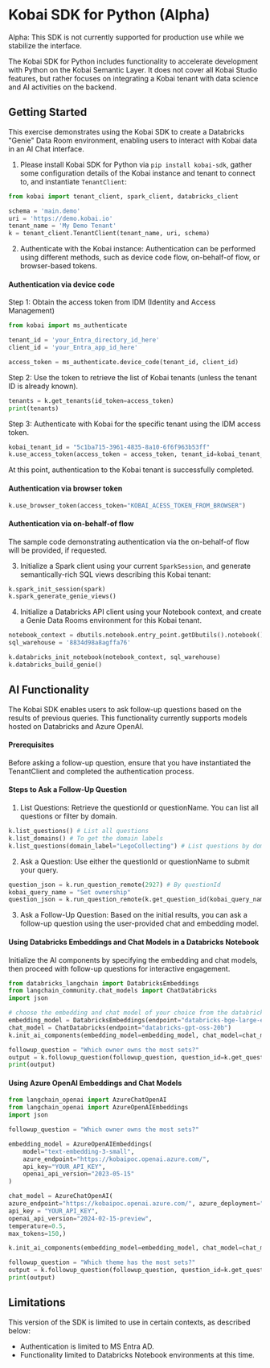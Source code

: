 # Kobai SDK for Python (Alpha)

Alpha: This SDK is not currently supported for production use while we stabilize the interface.

The Kobai SDK for Python includes functionality to accelerate development with Python on the Kobai Semantic Layer. It does not cover all Kobai Studio features, but rather focuses on integrating a Kobai tenant with data science and AI activities on the backend.

## Getting Started

This exercise demonstrates using the Kobai SDK to create a Databricks "Genie" Data Room environment, enabling users to interact with Kobai data in an AI Chat interface.

1. Please install Kobai SDK for Python via `pip install kobai-sdk`, gather some configuration details of the Kobai instance and tenant to connect to, and instantiate `TenantClient`:

```python
from kobai import tenant_client, spark_client, databricks_client

schema = 'main.demo'
uri = 'https://demo.kobai.io'
tenant_name = 'My Demo Tenant'
k = tenant_client.TenantClient(tenant_name, uri, schema)
```

2. Authenticate with the Kobai instance:
Authentication can be performed using different methods, such as device code flow, on-behalf-of flow, or browser-based tokens.

#### Authentication via device code
Step 1: Obtain the access token from IDM (Identity and Access Management)

```python
from kobai import ms_authenticate

tenant_id = 'your_Entra_directory_id_here'
client_id = 'your_Entra_app_id_here'

access_token = ms_authenticate.device_code(tenant_id, client_id)
```

Step 2: Use the token to retrieve the list of Kobai tenants (unless the tenant ID is already known).

```python
tenants = k.get_tenants(id_token=access_token)
print(tenants)
```

Step 3: Authenticate with Kobai for the specific tenant using the IDM access token.

```python
kobai_tenant_id = "5c1ba715-3961-4835-8a10-6f6f963b53ff"
k.use_access_token(access_token = access_token, tenant_id=kobai_tenant_id)
```

At this point, authentication to the Kobai tenant is successfully completed.

#### Authentication via browser token

```python
k.use_browser_token(access_token="KOBAI_ACESS_TOKEN_FROM_BROWSER")
```

#### Authentication via on-behalf-of flow
The sample code demonstrating authentication via the on-behalf-of flow will be provided, if requested.

3. Initialize a Spark client using your current `SparkSession`, and generate semantically-rich SQL views describing this Kobai tenant:

```python
k.spark_init_session(spark)
k.spark_generate_genie_views()
```

4. Initialize a Databricks API client using your Notebook context, and create a Genie Data Rooms environment for this Kobai tenant.

```python
notebook_context = dbutils.notebook.entry_point.getDbutils().notebook().getContext()
sql_warehouse = '8834d98a8agffa76'

k.databricks_init_notebook(notebook_context, sql_warehouse)
k.databricks_build_genie()
```

## AI Functionality
The Kobai SDK enables users to ask follow-up questions based on the results of previous queries. This functionality currently supports models hosted on Databricks and Azure OpenAI. 

#### Prerequisites
Before asking a follow-up question, ensure that you have instantiated the TenantClient and completed the authentication process.

#### Steps to Ask a Follow-Up Question

1. List Questions: Retrieve the questionId or questionName. You can list all questions or filter by domain.

```python
k.list_questions() # List all questions
k.list_domains() # To get the domain labels
k.list_questions(domain_label="LegoCollecting") # List questions by domain
```

2. Ask a Question: Use either the questionId or questionName to submit your query.

```python
question_json = k.run_question_remote(2927) # By questionId
kobai_query_name = "Set ownership"
question_json = k.run_question_remote(k.get_question_id(kobai_query_name)) # By questionName
```

3. Ask a Follow-Up Question: Based on the initial results, you can ask a follow-up question using the user-provided chat and embedding model.

#### Using Databricks Embeddings and Chat Models in a Databricks Notebook
Initialize the AI components by specifying the embedding and chat models, then proceed with follow-up questions for interactive engagement.

```python
from databricks_langchain import DatabricksEmbeddings
from langchain_community.chat_models import ChatDatabricks
import json

# choose the embedding and chat model of your choice from the databricks serving and initialize.
embedding_model = DatabricksEmbeddings(endpoint="databricks-bge-large-en")
chat_model = ChatDatabricks(endpoint="databricks-gpt-oss-20b")
k.init_ai_components(embedding_model=embedding_model, chat_model=chat_model)

followup_question = "Which owner owns the most sets?"
output = k.followup_question(followup_question, question_id=k.get_question_id(kobai_query_name))
print(output)
```

#### Using Azure OpenAI Embeddings and Chat Models

```python
from langchain_openai import AzureChatOpenAI
from langchain_openai import AzureOpenAIEmbeddings
import json

followup_question = "Which owner owns the most sets?"

embedding_model = AzureOpenAIEmbeddings(
    model="text-embedding-3-small",
    azure_endpoint="https://kobaipoc.openai.azure.com/",
    api_key="YOUR_API_KEY",
    openai_api_version="2023-05-15"
)

chat_model = AzureChatOpenAI(
azure_endpoint="https://kobaipoc.openai.azure.com/", azure_deployment="gpt-4o-mini",
api_key = "YOUR_API_KEY",
openai_api_version="2024-02-15-preview",
temperature=0.5, 
max_tokens=150,)

k.init_ai_components(embedding_model=embedding_model, chat_model=chat_model)

followup_question = "Which theme has the most sets?"
output = k.followup_question(followup_question, question_id=k.get_question_id(kobai_query_name))
print(output)
```

## Limitations

This version of the SDK is limited to use in certain contexts, as described below:

- Authentication is limited to MS Entra AD.
- Functionality limited to Databricks Notebook environments at this time.
